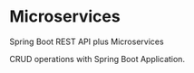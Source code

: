 # Microservices
Spring Boot REST API plus Microservices 

CRUD operations with Spring Boot Application.
